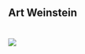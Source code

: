 ## Art Weinstein
# ![](https://github.com/art-weinstein/art-weinstein/blob/main/images/art-logo.gif#center)
